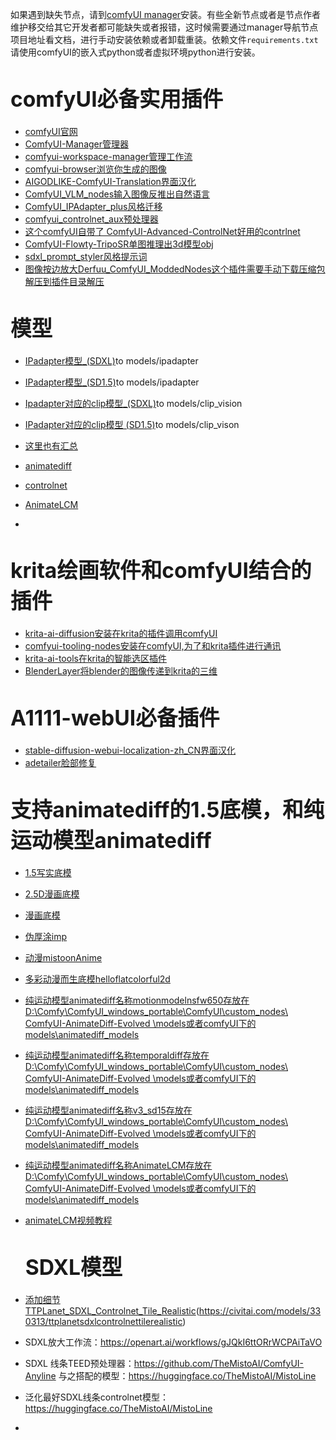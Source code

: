 如果遇到缺失节点，请到[comfyUI manager](https://github.com/ltdrdata/ComfyUI-Manager.git)安装。有些全新节点或者是节点作者维护移交给其它开发者都可能缺失或者报错，这时候需要通过manager导航节点项目地址看文档，进行手动安装依赖或者卸载重装。依赖文件`requirements.txt`请使用comfyUI的嵌入式python或者虚拟环境python进行安装。

# <big>comfyUI必备实用插件</big>
- [comfyUI官网](https://github.com/comfyanonymous/ComfyUI.git)
- [ComfyUI-Manager管理器](https://github.com/ltdrdata/ComfyUI-Manager.git)
- [comfyui-workspace-manager管理工作流](https://github.com/11cafe/comfyui-workspace-manager.git)
- [comfyui-browser浏览你生成的图像](https://github.com/talesofai/comfyui-browser.git)
- [AIGODLIKE-ComfyUI-Translation界面汉化](https://github.com/AIGODLIKE/AIGODLIKE-ComfyUI-Translation.git)
- [ComfyUI_VLM_nodes输入图像反推出自然语言](https://github.com/gokayfem/ComfyUI_VLM_nodes.git)
- [ComfyUI_IPAdapter_plus风格迁移](https://github.com/cubiq/ComfyUI_IPAdapter_plus.git)
- [comfyui_controlnet_aux预处理器](https://github.com/Fannovel16/comfyui_controlnet_aux.git)
- [这个comfyUI自带了 ComfyUI-Advanced-ControlNet好用的contrlnet](https://github.com/Kosinkadink/ComfyUI-Advanced-ControlNet.git)
- [ComfyUI-Flowty-TripoSR单图推理出3d模型obj](https://github.com/flowtyone/ComfyUI-Flowty-TripoSR.git)
- [sdxl_prompt_styler风格提示词](https://github.com/twri/sdxl_prompt_styler.git)
- [图像按边放大Derfuu_ComfyUI_ModdedNodes这个插件需要手动下载压缩包解压到插件目录解压](https://github.com/Derfuu/Derfuu_ComfyUI_ModdedNodes/tree/588f4ccbe2169298099e1578f6ff0d4b56d90cf8)

# <big>模型</big>
- [IPadapter模型_(SDXL)](https://huggingface.co/h94/IP-Adapter/tree/main/sdxl_models)to  models/ipadapter
- [IPadapter模型_(SD1.5)](https://huggingface.co/h94/IP-Adapter/tree/main/models)to   models/ipadapter
- [Ipadapter对应的clip模型_(SDXL)](https://huggingface.co/laion/CLIP-ViT-H-14-laion2B-s32B-b79K/tree/main)to models/clip_vision
- [IPadapter对应的clip模型 (SD1.5)](https://huggingface.co/h94/IP-Adapter/tree/main/models/image_encoder)to models/clip_vison
- [这里也有汇总](https://github.com/Acly/krita-ai-diffusion/wiki/ComfyUI-Setup)

- [animatediff](https://huggingface.co/guoyww/animatediff/tree/main)
- [controlnet](https://huggingface.co/lllyasviel/ControlNet-v1-1/tree/main)
- [AnimateLCM](https://huggingface.co/wangfuyun/AnimateLCM/tree/main)
- 

# <big>krita绘画软件和comfyUI结合的插件</big>
- [krita-ai-diffusion安装在krita的插件调用comfyUI](https://github.com/Acly/krita-ai-diffusion.git)
- [comfyui-tooling-nodes安装在comfyUI,为了和krita插件进行通讯](https://github.com/Acly/comfyui-tooling-nodes.git)
- [krita-ai-tools在krita的智能选区插件](https://github.com/Acly/krita-ai-tools.git)
- [BlenderLayer将blender的图像传递到krita的三维](https://github.com/Yuntokon/BlenderLayer.git)



# <big>A1111-webUI必备插件</big>
- [stable-diffusion-webui-localization-zh_CN界面汉化](https://github.com/dtlnor/stable-diffusion-webui-localization-zh_CN.git)
- [adetailer脸部修复](https://github.com/Bing-su/adetailer.git)



# <big> 支持animatediff的1.5底模，和纯运动模型animatediff</big>
- [1.5写实底模](https://civitai.com/models/144249?modelVersionId=438858)
- [2.5D漫画底模](https://civitai.com/models/248011/astranime)
- [漫画底模](https://civitai.com/models/101254/hellokid2d)
- [伪厚涂imp](https://civitai.com/models/56680/imp)
- [动漫mistoonAnime](https://civitai.com/models/24149/mistoonanime)
- [多彩动漫而生底模helloflatcolorful2d](https://civitai.com/models/113447/helloflatcolorful2d)
- [纯运动模型animatediff名称motionmodelnsfw650存放在D:\Comfy\ComfyUI_windows_portable\ComfyUI\custom_nodes\ ComfyUI-AnimateDiff-Evolved \models或者comfyUI下的models\animatediff_models](https://civitai.com/models/139237/motion-model-experiments)
- [纯运动模型animatediff名称temporaldiff存放在D:\Comfy\ComfyUI_windows_portable\ComfyUI\custom_nodes\ ComfyUI-AnimateDiff-Evolved \models或者comfyUI下的models\animatediff_models](https://huggingface.co/CiaraRowles/TemporalDiff/tree/main)
- [纯运动模型animatediff名称v3_sd15存放在D:\Comfy\ComfyUI_windows_portable\ComfyUI\custom_nodes\ ComfyUI-AnimateDiff-Evolved \models或者comfyUI下的models\animatediff_models](https://huggingface.co/guoyww/animatediff/tree/main)
- [纯运动模型animatediff名称AnimateLCM存放在D:\Comfy\ComfyUI_windows_portable\ComfyUI\custom_nodes\ ComfyUI-AnimateDiff-Evolved \models或者comfyUI下的models\animatediff_models](https://huggingface.co/wangfuyun/AnimateLCM/tree/main)
- [animateLCM视频教程](https://www.youtube.com/watch?v=W1KL115ASmQ)

  # <big> SDXL模型</big>
- [添加细节TTPLanet_SDXL_Controlnet_Tile_Realistic](https://civitai.com/models/330313/ttplanetsdxlcontrolnettilerealistic)(https://civitai.com/models/330313/ttplanetsdxlcontrolnettilerealistic)
- SDXL放大工作流：https://openart.ai/workflows/gJQkI6ttORrWCPAiTaVO
- SDXL 线条TEED预处理器：https://github.com/TheMistoAI/ComfyUI-Anyline    与之搭配的模型：https://huggingface.co/TheMistoAI/MistoLine
- 泛化最好SDXL线条controlnet模型：https://huggingface.co/TheMistoAI/MistoLine
- 
